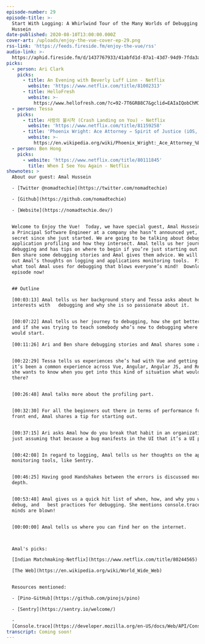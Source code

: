 ```yaml
---
episode-number: 29
episode-title: >-
  Start With Logging: A Whirlwind Tour of the Many Worlds of Debugging with Amal
  Hussein
date-published: 2020-08-10T13:00:00.000Z
cover-art: /uploads/enjoy-the-vue-cover-ep-29.png
rss-link: 'https://feeds.fireside.fm/enjoy-the-vue/rss'
audio-link: >-
  https://aphid.fireside.fm/d/1437767933/41abfd1d-87a1-43d7-94d9-7fda3a5120e1/1effe766-3c58-48b9-b2f9-1856c3e9af8f.mp3
picks:
  - person: Ari Clark
    picks:
      - title: An Evening with Beverly Luff Linn - Netflix
        website: 'https://www.netflix.com/title/81002313'
      - title: HelloFresh
        website: >-
          https://www.hellofresh.com/?c=92-7T6GR88C7&gclid=EAIaIQobChMIj4SErN_46gIVJv7jBx38nw-eEAAYASAAEgLx7_D_BwE&locale=en-US
  - person: Tessa
    picks:
      - title: 사랑의 불시착 (Crash Landing on You) - Netflix
        website: 'https://www.netflix.com/title/81159258'
      - title: 'Phoenix Wright: Ace Attorney − Spirit of Justice (iOS, Android, N3DS)'
        website: >-
          https://en.wikipedia.org/wiki/Phoenix_Wright:_Ace_Attorney_%E2%88%92_Spirit_of_Justice
  - person: Ben Hong
    picks:
      - website: 'https://www.netflix.com/title/80111845'
        title: When I See You Again - Netflix
shownotes: >
  About our guest: Amal Hussein

  - [Twitter @nomadtechie](https://twitter.com/nomadtechie)

  - [Github](https://github.com/nomadtechie)

  - [Website](https://nomadtechie.dev/)


  Welcome to Enjoy the Vue!  Today, we have special guest, Amal Hussein, who is
  a Principal Software Engineer at a company she hasn’t announced yet, it’s top
  secret since she just started. We are going to be talking about debugging and
  application profiling and how they intersect. Amal tells us her journey to
  debugging and has tips on where to begin if you’re just starting out. Ari and
  Ben share some debugging stories and Amal gives them advice. We will also find
  out Amal’s thoughts on logging and applications monitoring tools.  Find out
  what tool Amal uses for debugging that blows everyone’s mind!  Download this
  episode now! 


  ## Outline

  [00:03:13] Amal tells us her background story and Tessa asks about her
  interests with   debugging and why she is so passionate about it. 


  [00:07:22] Amal tells us her journey to debugging, how she got better at it,
  and if she was trying to teach somebody who’s new to debugging where they
  would start. 
   
  [00:11:26] Ari and Ben share debugging stories and Amal shares some advice. 


  [00:22:29] Tessa tells us experiences she’s had with Vue and getting bugs and
  it’s been a common experience across Vue, Angular, Angular JS, and React, so
  she wants to know when you get into this kind of situation what would you do
  there? 


  [00:26:48] Amal talks more about the profiling part. 


  [00:32:30] For all the beginners out there in terms of performance for the
  front end, Amal shares a tip for starting out. 


  [00:37:15] Ari asks Amal how do you break that habit in an organization of
  just assuming that because a bug manifests in the UI that it’s a UI problem?  


  [00:42:08] In regard to logging, Amal tells us her thoughts on the application
  monitoring tools, like Sentry. 


  [00:46:25] Having good Handshakes between the errors is discussed more in
  depth. 


  [00:53:48] Amal gives us a quick hit list of when, how, and why you would
  debug, and   best practices for debugging. She mentions console.trace and
  minds are blown!  


  [00:00:00] Amal tells us where you can find her on the internet.



  Amal's picks:

  [Indian Matchmaking-Netflix](https://www.netflix.com/title/80244565)

  [The Web](https://en.wikipedia.org/wiki/World_Wide_Web)


  Resources mentioned:

  - [Pino-GitHub](https://github.com/pinojs/pino)

  - [Sentry](https://sentry.io/welcome/)

  -
  [Console.trace](https://developer.mozilla.org/en-US/docs/Web/API/Console/trace)
transcript: Coming soon!
---
```

